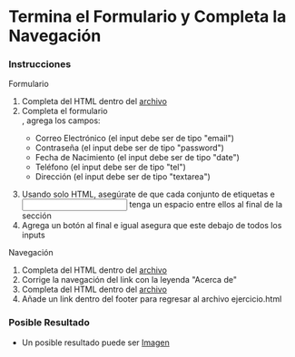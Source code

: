 # Termina el Formulario y Completa la Navegación

### Instrucciones

Formulario
1. Completa del HTML dentro del [archivo](ejercicio.html)
2. Completa el formulario <form>, agrega los campos:
    * Correo Electrónico (el input debe ser de tipo "email")
    * Contraseña (el input debe ser de tipo "password")
    * Fecha de Nacimiento (el input debe ser de tipo "date")
    * Teléfono (el input debe ser de tipo "tel")
    * Dirección (el input debe ser de tipo "textarea")
3. Usando solo HTML, asegúrate de que cada conjunto de etiquetas <label> e <input> tenga un espacio entre ellos al final de la sección
4. Agrega un botón al final e igual asegura que este debajo de todos los inputs

Navegación
1. Completa del HTML dentro del [archivo](ejercicio.html)
2. Corrige la navegación del link <a> con la leyenda "Acerca de"
3. Completa del HTML dentro del [archivo](acerca.html)
4. Añade un link dentro del footer para regresar al archivo ejercicio.html

### Posible Resultado

* Un posible resultado puede ser [Imagen](resultado.jpg)